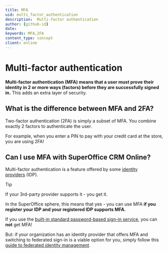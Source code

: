 ```yaml
---
title: MFA
uid: multi_factor_authentication
description:  Multi-factor authentication
author: {github-id}
date:
keywords: MFA,2FA
content_type: concept
client: online
---
```


# Multi-factor authentication

**Multi-factor authentication (MFA) means that a user must prove their identity in 2 or more ways (factors) before they are successfully signed in.** This adds an extra layer of security.

## What is the difference between MFA and 2FA?

Two-factor authentication (2FA) is simply a subset of MFA. You combine exactly 2 factors to authenticate the user.

For example, when you enter a PIN to pay with your credit card at the store, you are using 2FA!

## Can I use MFA with SuperOffice CRM Online?

Multi-factor authentication is a feature offered by some [identity providers][1] (IDP).

> [!TIP]
> If your 3rd-party provider supports it - you get it.

In the SuperOffice sphere, this means that yes - you can use MFA **if you register your IDP and your registered IDP supports MFA.**

If you use the [built-in standard password-based sign-in service][2], you can **not** get MFA!

But: if your organization has an identity provider that offers MFA and switching to federated sign-in is a viable option for you, simply follow this [guide to federated identity management][3].

<!-- Referenced links -->
[1]: federated-id-and-identity-providers.md
[2]: superid/sign-in-services.md
[3]: superid/howto/federated-sign-in-guide.md
